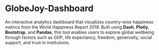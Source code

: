 # GlobeJoy-Dashboard
An interactive analytics dashboard that visualizes country-wise happiness metrics from the World Happiness Report 2019. Built using **Dash**, **Plotly**, **Bootstrap**, and **Pandas**, this tool enables users to explore global wellbeing through factors such as GDP, life expectancy, freedom, generosity, social support, and trust in institutions.
